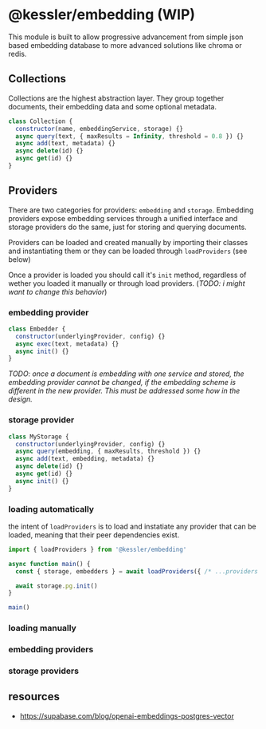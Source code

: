 # @kessler/embedding (WIP)

This module is built to allow progressive advancement from simple json based embedding database to more advanced solutions like chroma or redis.

## Collections

Collections are the highest abstraction layer. They group together documents, their embedding data and some optional metadata.

```js
class Collection {
  constructor(name, embeddingService, storage) {}
  async query(text, { maxResults = Infinity, threshold = 0.8 }) {}
  async add(text, metadata) {}
  async delete(id) {}
  async get(id) {}
}
```

## Providers

There are two categories for providers: `embedding` and `storage`. Embedding providers expose embedding services through a unified interface and storage providers do the same, just for storing and querying documents.

Providers can be loaded and created manually by importing their classes and instantiating them or they can be loaded through ```loadProviders``` (see below)

Once a provider is loaded you should call it's ```init``` method, regardless of wether you loaded it manually or through load providers. (_TODO: i might want to change this behavior_)

### embedding provider

```js
class Embedder {
  constructor(underlyingProvider, config) {}
  async exec(text, metadata) {}
  async init() {}
}
```

_TODO: once a document is embedding with one service and stored, the embedding provider cannot be changed, if the embedding scheme is different in the new provider. This must be addressed some how in the design._

### storage provider

```js
class MyStorage {
  constructor(underlyingProvider, config) {}
  async query(embedding, { maxResults, threshold }) {}
  async add(text, embedding, metadata) {}
  async delete(id) {}
  async get(id) {}
  async init() {}
}
```

### loading automatically

the intent of ```loadProviders``` is to load and instatiate any provider that can be loaded, meaning that their peer dependencies exist.

```js
import { loadProviders } from '@kessler/embedding'

async function main() {
  const { storage, embedders } = await loadProviders({ /* ...providers config */ })

  await storage.pg.init()
}

main()
```

### loading manually

### embedding providers

### storage providers

## resources
- https://supabase.com/blog/openai-embeddings-postgres-vector

